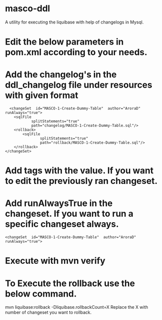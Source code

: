 # masco-ddl

A utility for executing the liquibase with help of changelogs in Mysql.


# Edit the below parameters in pom.xml according to your needs.

<defaultSchemaName>
<url>
<username>
<password>


# Add the changelog's in the ddl_changelog file under resources with given format
      <changeSet  id="MASCO-1-Create-Dummy-Table"  author="AroraD" runAlways="true">
        <sqlFile
                splitStatements="true"
                path="changelog/MASCO-1-Create-Dummy-Table.sql"/>
        <rollback>
            <sqlFile
                    splitStatements="true"
                    path="rollback/MASCO-1-Create-Dummy-Table.sql"/>
        </rollback>
    </changeSet>


# Add  <validCheckSum></validCheckSum> tags with the value. If you want to edit the previously ran changeset.

# Add runAlwaysTrue in the changeset. If you want to run a specific changeset always.
    <changeSet  id="MASCO-1-Create-Dummy-Table"  author="AroraD" runAlways="true">

# Execute with mvn verify
# To Execute the rollback use the below command.
mvn liquibase:rollback -Dliquibase.rollbackCount=X
Replace the X with number of changeset you want to rollback.

